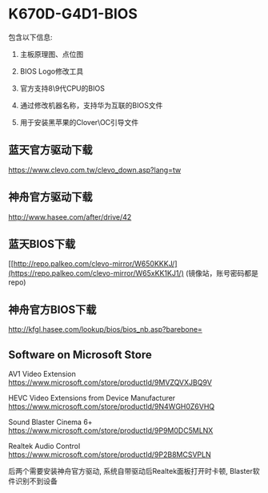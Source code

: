 # K670D-G4D1-BIOS


包含以下信息: 

1. 主板原理图、点位图

2. BIOS Logo修改工具

3. 官方支持8\9代CPU的BIOS

4. 通过修改机器名称，支持华为互联的BIOS文件

5. 用于安装黑苹果的Clover\OC引导文件



## 蓝天官方驱动下载

https://www.clevo.com.tw/clevo_down.asp?lang=tw



## 神舟官方驱动下载

http://www.hasee.com/after/drive/42


## 蓝天BIOS下载

[[http://repo.palkeo.com/clevo-mirror/W650KKKJ/](https://repo.palkeo.com/clevo-mirror/W65xKK1KJ1/)
(镜像站，账号密码都是repo)


## 神舟官方BIOS下载

http://kfgl.hasee.com/lookup/bios/bios_nb.asp?barebone=




## Software on Microsoft Store

AV1 Video Extension https://www.microsoft.com/store/productId/9MVZQVXJBQ9V

HEVC Video Extensions from Device Manufacturer https://www.microsoft.com/store/productId/9N4WGH0Z6VHQ

Sound Blaster Cinema 6+ https://www.microsoft.com/store/productId/9P9M0DC5MLNX

Realtek Audio Control https://www.microsoft.com/store/productId/9P2B8MCSVPLN

后两个需要安装神舟官方驱动, 系统自带驱动后Realtek面板打开时卡顿, Blaster软件识别不到设备





